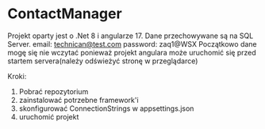 # ContactManager

Projekt oparty jest o .Net 8 i angularze 17.
Dane przechowywane są na SQL Server.
email: technican@test.com
password: zaq1@WSX
  Początkowo dane mogę się nie wczytać ponieważ projekt angulara może uruchomić się przed startem servera(należy odświeżyć stronę w przeglądarce)

Kroki:
1. Pobrać repozytorium
2. zainstalować potrzebne framework'i
3. skonfigurować ConnectionStrings w appsettings.json
4. uruchomić projekt

